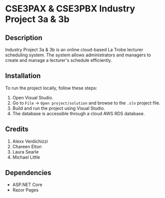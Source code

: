 # CSE3PAX & CSE3PBX Industry Project 3a & 3b

## Description

Industry Project 3a & 3b is an online cloud-based La Trobe lecturer scheduling system. The system allows administrators and managers to create and manage a lecturer's schedule efficiently.

## Installation

To run the project locally, follow these steps:

1. Open Visual Studio.
2. Go to `File` -> `Open project/solution` and browse to the `.sln` project file.
3. Build and run the project using Visual Studio.
4. The database is accessible through a cloud AWS RDS database.

## Credits

1. Alexx Verdichizzi
2. Chareen Elton
3. Laura Searle
4. Michael Little

## Dependencies

- ASP.NET Core
- Razor Pages
